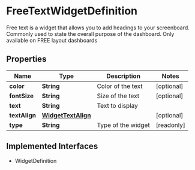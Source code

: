

# FreeTextWidgetDefinition

Free text is a widget that allows you to add headings to your screenboard. Commonly used to state the overall purpose of the dashboard. Only available on FREE layout dashboards
## Properties

Name | Type | Description | Notes
------------ | ------------- | ------------- | -------------
**color** | **String** | Color of the text |  [optional]
**fontSize** | **String** | Size of the text |  [optional]
**text** | **String** | Text to display | 
**textAlign** | [**WidgetTextAlign**](WidgetTextAlign.md) |  |  [optional]
**type** | **String** | Type of the widget |  [readonly]


## Implemented Interfaces

* WidgetDefinition



